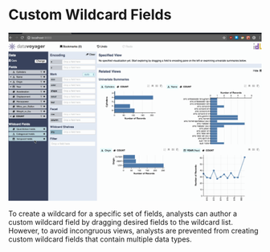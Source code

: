 # Custom Wildcard Fields

![Custom Wildcard Fields](../.gitbook/assets/customwildcardsfields.gif)

To create a wildcard for a specific set of fields, analysts can author a custom wildcard field by dragging desired fields to the wildcard list. However, to avoid incongruous views, analysts are prevented from creating custom wildcard fields that contain multiple data types.

